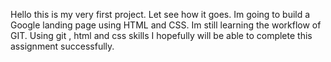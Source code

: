Hello this is my very first project. Let see how it goes.
Im going to build a Google landing page using HTML and CSS.
Im still learning the workflow of GIT.
Using git , html and css skills I hopefully will be able to complete this assignment successfully.
